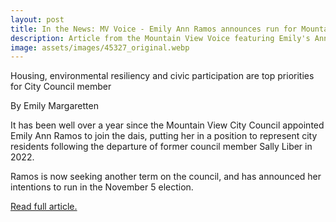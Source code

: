 ```yaml
---
layout: post
title: In the News: MV Voice - Emily Ann Ramos announces run for Mountain View City Council
description: Article from the Mountain View Voice featuring Emily's Announcment
image: assets/images/45327_original.webp
---
```


Housing, environmental resiliency and civic participation are top priorities for City Council member  

By Emily Margaretten  
  
It has been well over a year since the Mountain View City Council appointed Emily Ann Ramos to join the dais, putting her in a position to represent city residents following the departure of former council member Sally Liber in 2022.  
  
Ramos is now seeking another term on the council, and has announced her intentions to run in the November 5 election.  

[Read full article.](https://www.mv-voice.com/election/2024/06/04/emily-ann-ramos-announces-run-for-mountain-view-city-council/)  